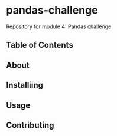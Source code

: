 # pandas-challenge
Repository for module 4: Pandas challenge

## Table of Contents

## About

## Installiing

## Usage

## Contributing
